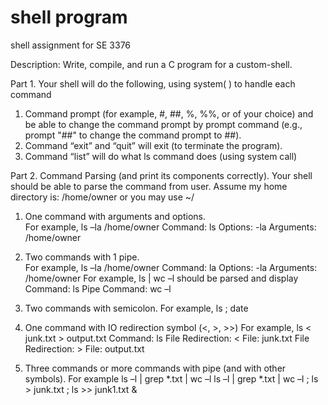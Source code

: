 # shell program
shell assignment for SE 3376

Description:
Write, compile, and run a C program for a custom-shell.

Part 1. Your shell will do the following, using system( ) to handle each command
1. Command prompt (for example, #, ##, %, %%, or of your choice) and be able to change the command prompt by prompt command (e.g., prompt "##" to change the command prompt to ##).
2. Command “exit” and “quit” will exit (to terminate the program).
3. Command “list” will do what ls command does (using system call)


Part 2. Command Parsing (and print its components correctly).
           	Your shell should be able to parse the command from user. 
	Assume my home directory is: /home/owner or you may use ~/ 

1. One command with arguments and options.  
            For example, ls –la  /home/owner
                Command: ls
                Options: -la
                Arguments: /home/owner

2. Two commands with 1 pipe.  
            For example, ls –la  /home/owner
                Command: la
                Options: -la
                Arguments: /home/owner
            For example, ls | wc –l should be parsed and display
            Command: ls
            Pipe
            Command: wc –l

3. Two commands with semicolon. For example, ls ;  date

4. One command with IO redirection symbol (<, >, >>)
            For example, ls  <  junk.txt  >  output.txt
            Command: ls
            File Redirection: < 
            File: junk.txt
            File Redirection: >
            File: output.txt

5. Three commands or more commands with pipe (and with other symbols). For example
           	ls –l | grep *.txt | wc –l
	ls –l | grep *.txt | wc –l ; ls > junk.txt ; ls >> junk1.txt &

